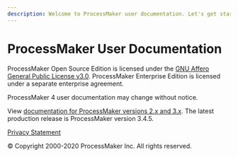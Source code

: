 ```yaml
---
description: Welcome to ProcessMaker user documentation. Let's get started.
---
```


# ProcessMaker User Documentation

ProcessMaker Open Source Edition is licensed under the [GNU Affero General Public License v3.0](https://github.com/ProcessMaker/spark/blob/develop/LICENSE.txt). ProcessMaker Enterprise Edition is licensed under a separate enterprise agreement.

ProcessMaker 4 user documentation may change without notice.

View [documentation for ProcessMaker versions 2.x and 3.x](https://wiki.processmaker.com/). The latest production release is ProcessMaker version 3.4.5.

[Privacy Statement](https://www.processmaker.com/privacy-statement)

© Copyright 2000-2020 ProcessMaker Inc. All rights reserved.

